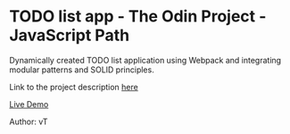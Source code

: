 # TODO list app - The Odin Project - JavaScript Path
Dynamically created TODO list application using Webpack and integrating modular patterns and SOLID principles.

Link to the project description [here](https://www.theodinproject.com/lessons/node-path-javascript-todo-list)

[Live Demo](https://ng9891.github.io/my-odin-project/js_fullstack/todo/dist/)

<!-- ### Personal Notes -->

<!-- ![preview]() -->

Author: vT